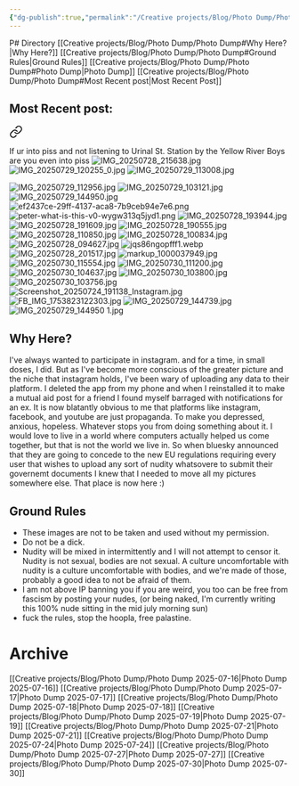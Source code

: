 ```yaml
---
{"dg-publish":true,"permalink":"/Creative projects/Blog/Photo Dump/Photo Dump/","tags":["image","blog"]}
---
```


P# Directory
[[Creative projects/Blog/Photo Dump/Photo Dump#Why Here?\|Why Here?]]
[[Creative projects/Blog/Photo Dump/Photo Dump#Ground Rules\|Ground Rules]]
[[Creative projects/Blog/Photo Dump/Photo Dump#Photo Dump\|Photo Dump]]
[[Creative projects/Blog/Photo Dump/Photo Dump#Most Recent post\|Most Recent Post]]
## Most Recent post:

<div class="transclusion internal-embed is-loaded"><a class="markdown-embed-link" href="/Creative projects/Blog/Photo Dump/Photo Dump 2025-07-30/" aria-label="Open link"><svg xmlns="http://www.w3.org/2000/svg" width="24" height="24" viewBox="0 0 24 24" fill="none" stroke="currentColor" stroke-width="2" stroke-linecap="round" stroke-linejoin="round" class="svg-icon lucide-link"><path d="M10 13a5 5 0 0 0 7.54.54l3-3a5 5 0 0 0-7.07-7.07l-1.72 1.71"></path><path d="M14 11a5 5 0 0 0-7.54-.54l-3 3a5 5 0 0 0 7.07 7.07l1.71-1.71"></path></svg></a><div class="markdown-embed">




If ur into piss and not listening to Urinal St. Station by the Yellow River Boys are you even into piss
![IMG_20250728_215638.jpg](/img/user/IMG_20250728_215638.jpg)
![IMG_20250729_120255_0.jpg](/img/user/IMG_20250729_120255_0.jpg)
![IMG_20250729_113008.jpg](/img/user/IMG_20250729_113008.jpg)


![IMG_20250729_112956.jpg](/img/user/IMG_20250729_112956.jpg)
![IMG_20250729_103121.jpg](/img/user/IMG_20250729_103121.jpg)
![IMG_20250729_144950.jpg](/img/user/IMG_20250729_144950.jpg)
![ef2437ce-29ff-4137-aca8-7b9ceb94e7e6.png](/img/user/ef2437ce-29ff-4137-aca8-7b9ceb94e7e6.png)
![peter-what-is-this-v0-wygw313q5jyd1.png](/img/user/peter-what-is-this-v0-wygw313q5jyd1.png)
![IMG_20250728_193944.jpg](/img/user/IMG_20250728_193944.jpg)
![IMG_20250728_191609.jpg](/img/user/IMG_20250728_191609.jpg)
![IMG_20250728_190555.jpg](/img/user/IMG_20250728_190555.jpg)
![IMG_20250728_110850.jpg](/img/user/IMG_20250728_110850.jpg)
![IMG_20250728_100834.jpg](/img/user/IMG_20250728_100834.jpg)
![IMG_20250728_094627.jpg](/img/user/IMG_20250728_094627.jpg)
![jqs86ngopfff1.webp](/img/user/jqs86ngopfff1.webp)
![IMG_20250728_201517.jpg](/img/user/IMG_20250728_201517.jpg)
![markup_1000037949.jpg](/img/user/markup_1000037949.jpg)
![IMG_20250730_115554.jpg](/img/user/IMG_20250730_115554.jpg)
![IMG_20250730_111200.jpg](/img/user/IMG_20250730_111200.jpg)
![IMG_20250730_104637.jpg](/img/user/IMG_20250730_104637.jpg)
![IMG_20250730_103800.jpg](/img/user/IMG_20250730_103800.jpg)
![IMG_20250730_103756.jpg](/img/user/IMG_20250730_103756.jpg)
![Screenshot_20250724_191138_Instagram.jpg](/img/user/Screenshot_20250724_191138_Instagram.jpg)
![FB_IMG_1753823122303.jpg](/img/user/FB_IMG_1753823122303.jpg)
![IMG_20250729_144739.jpg](/img/user/IMG_20250729_144739.jpg)
![IMG_20250729_144950 1.jpg](/img/user/IMG_20250729_144950%201.jpg)


</div></div>


## Why Here?
I've always wanted to participate in instagram. and for a time, in small doses, I did. But as I've become more conscious of the greater picture and the niche that instagram holds, I've been wary of uploading any data to their platform. I deleted the app from my phone and when I reinstalled it to make a mutual aid post for a friend I found myself barraged with notifications for an ex. It is now blatantly obvious to me that platforms like instagram, facebook, and youtube are just propaganda. To make you depressed, anxious, hopeless. Whatever stops you from doing something about it. I would love to live in a world where computers actually helped us come together, but that is not the world we live in.  So when bluesky announced that they are going to concede to the new EU regulations requiring every user that wishes to upload any sort of nudity whatsovere to submit their governemt documents I knew that I needed to move all my pictures somewhere else. That place is now here :)
## Ground Rules
- These images are not to be taken and used without my permission.
- Do not be a dick.
- Nudity will be mixed in intermittently and I will not attempt to censor it. Nudity is not sexual, bodies are not sexual. A culture uncomfortable with nudity is a culture uncomfortable with bodies, and we're made of those, probably a good idea to not be afraid of them.
- I am not above IP banning you if you are weird, you too can be free from fascism by posting your nudes, (or being naked, I'm currently writing this 100% nude sitting in the mid july morning sun)
- fuck the rules, stop the hoopla, free palastine.
# Archive
[[Creative projects/Blog/Photo Dump/Photo Dump 2025-07-16\|Photo Dump 2025-07-16]]
[[Creative projects/Blog/Photo Dump/Photo Dump 2025-07-17\|Photo Dump 2025-07-17]]
[[Creative projects/Blog/Photo Dump/Photo Dump 2025-07-18\|Photo Dump 2025-07-18]]
[[Creative projects/Blog/Photo Dump/Photo Dump 2025-07-19\|Photo Dump 2025-07-19]]
[[Creative projects/Blog/Photo Dump/Photo Dump 2025-07-21\|Photo Dump 2025-07-21]]
[[Creative projects/Blog/Photo Dump/Photo Dump 2025-07-24\|Photo Dump 2025-07-24]]
[[Creative projects/Blog/Photo Dump/Photo Dump 2025-07-27\|Photo Dump 2025-07-27]]
[[Creative projects/Blog/Photo Dump/Photo Dump 2025-07-30\|Photo Dump 2025-07-30]]

